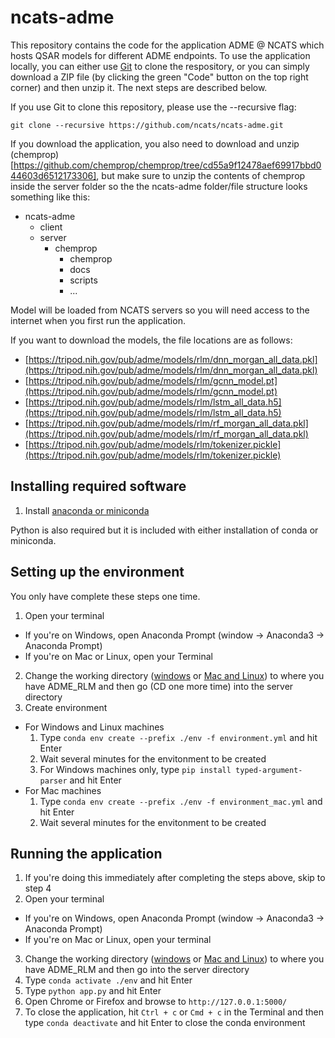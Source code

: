 # ncats-adme

This repository contains the code for the application ADME @ NCATS which hosts QSAR models for different ADME endpoints. To use the application locally, you can either use [Git](https://git-scm.com/) to clone the respository, or you can simply download a ZIP file (by clicking the green "Code" button on the top right corner) and then unzip it. The next steps are described below.

If you use Git to clone this repository, please use the --recursive flag:

`git clone --recursive https://github.com/ncats/ncats-adme.git`

If you download the application, you also need to download and unzip (chemprop)[https://github.com/chemprop/chemprop/tree/cd55a9f12478aef69917bbd044603d6512173306], but make sure to unzip the contents of chemprop inside the server folder so the the ncats-adme folder/file structure looks something like this:

- ncats-adme
  - client
  - server
    - chemprop
      - chemprop
      - docs
      - scripts
      - ...

Model will be loaded from NCATS servers so you will need access to the internet when you first run the application.

If you want to download the models, the file locations are as follows:

- [https://tripod.nih.gov/pub/adme/models/rlm/dnn_morgan_all_data.pkl](https://tripod.nih.gov/pub/adme/models/rlm/dnn_morgan_all_data.pkl)
- [https://tripod.nih.gov/pub/adme/models/rlm/gcnn_model.pt](https://tripod.nih.gov/pub/adme/models/rlm/gcnn_model.pt)
- [https://tripod.nih.gov/pub/adme/models/rlm/lstm_all_data.h5](https://tripod.nih.gov/pub/adme/models/rlm/lstm_all_data.h5)
- [https://tripod.nih.gov/pub/adme/models/rlm/rf_morgan_all_data.pkl](https://tripod.nih.gov/pub/adme/models/rlm/rf_morgan_all_data.pkl)
- [https://tripod.nih.gov/pub/adme/models/rlm/tokenizer.pickle](https://tripod.nih.gov/pub/adme/models/rlm/tokenizer.pickle)

## Installing required software

1. Install [anaconda or miniconda](https://docs.conda.io/projects/continuumio-conda/en/latest/user-guide/install/index.html#)

Python is also required but it is included with either installation of conda or miniconda.

## Setting up the environment

You only have complete these steps one time.

1. Open your terminal
  - If you're on Windows, open Anaconda Prompt (window -> Anaconda3 -> Anaconda Prompt)
  - If you're on Mac or Linux, open your Terminal
2. Change the working directory ([windows](https://www.digitalcitizen.life/command-prompt-how-use-basic-commands) or [Mac and Linux](https://www.geeksforgeeks.org/cd-command-in-linux-with-examples/)) to where you have ADME_RLM and then go (CD one more time) into the server directory
3. Create environment
  - For Windows and Linux machines
    1. Type `conda env create --prefix ./env -f environment.yml` and hit Enter
    2. Wait several minutes for the envitonment to be created
    3. For Windows machines only, type `pip install typed-argument-parser` and hit Enter
  - For Mac machines
    1. Type `conda env create --prefix ./env -f environment_mac.yml` and hit Enter
    2. Wait several minutes for the envitonment to be created
    
## Running the application

1. If you're doing this immediately after completing the steps above, skip to step 4
2. Open your terminal
  - If you're on Windows, open Anaconda Prompt (window -> Anaconda3 -> Anaconda Prompt)
  - If you're on Mac or Linux, open your terminal
3. Change the working directory ([windows](https://www.digitalcitizen.life/command-prompt-how-use-basic-commands) or [Mac and Linux](https://www.geeksforgeeks.org/cd-command-in-linux-with-examples/)) to where you have ADME_RLM and then go into the server directory
4. Type `conda activate ./env` and hit Enter
5. Type `python app.py` and hit Enter
6. Open Chrome or Firefox and browse to `http://127.0.0.1:5000/`
7. To close the application, hit `Ctrl + c` or `Cmd + c` in the Terminal and then type `conda deactivate` and hit Enter to close the conda environment

